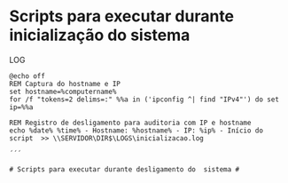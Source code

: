 # Scripts para executar durante inicialização do sistema #


LOG
```shell
@echo off
REM Captura do hostname e IP
set hostname=%computername%
for /f "tokens=2 delims=:" %%a in ('ipconfig ^| find "IPv4"') do set ip=%%a

REM Registro de desligamento para auditoria com IP e hostname
echo %date% %time% - Hostname: %hostname% - IP: %ip% - Início do script  >> \\SERVIDOR\DIR$\LOGS\inicializacao.log

´´´

# Scripts para executar durante desligamento do  sistema #
